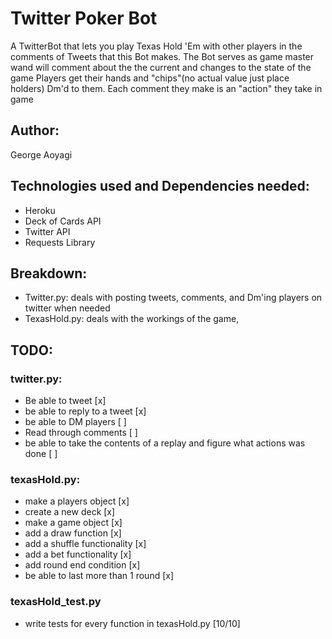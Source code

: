 # Twitter Poker Bot
A TwitterBot that lets you play Texas Hold 'Em with other players in the comments of Tweets that this Bot makes.
The Bot serves as game master wand will comment about the the current and changes to the state of the game
Players get their hands and "chips"(no actual value just place holders) Dm'd to them. 
Each comment they make is an "action" they take in game

## Author:
George Aoyagi


## Technologies used and Dependencies needed:
- Heroku
- Deck of Cards API
- Twitter API
- Requests Library

##  Breakdown:
- Twitter.py: deals with posting tweets, comments, and Dm'ing players on twitter when needed
- TexasHold.py: deals with the workings of the game,


## TODO:
### twitter.py:
- Be able to tweet  [x]
- be able to reply to a tweet [x]
- be able to DM players [ ]
- Read through comments  [ ]
- be able to take the contents of a replay and figure what actions was done [ ]

### texasHold.py:
- make a players object [x]
- create a new deck [x]
- make a game object [x]
- add a draw function [x]
- add a shuffle functionality  [x]
- add a bet functionality [x]
- add round end condition [x]
- be able to last more than 1 round [x]

### texasHold_test.py
- write tests for every function in texasHold.py [10/10]
